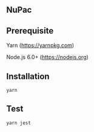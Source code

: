 NuPac
-----

Prerequisite
------------
Yarn (https://yarnpkg.com)

Node.js 6.0+ (https://nodejs.org)

Installation
------------
```yarn```

Test
----
```yarn jest```